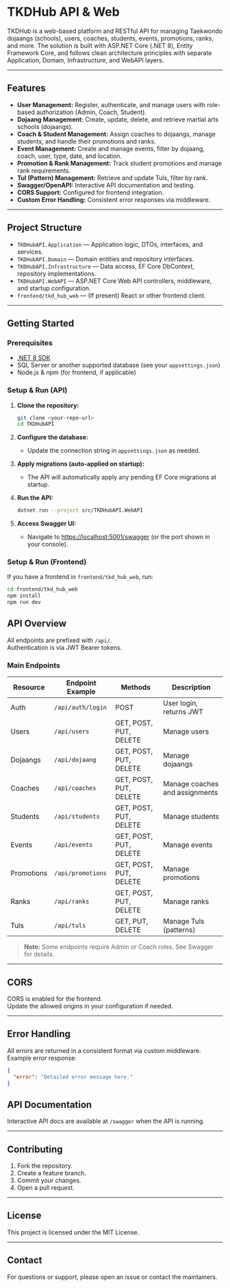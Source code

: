 # TKDHub API & Web

TKDHub is a web-based platform and RESTful API for managing Taekwondo dojaangs (schools), users, coaches, students, events, promotions, ranks, and more. The solution is built with ASP.NET Core (.NET 8), Entity Framework Core, and follows clean architecture principles with separate Application, Domain, Infrastructure, and WebAPI layers.

---

## Features

- **User Management:** Register, authenticate, and manage users with role-based authorization (Admin, Coach, Student).
- **Dojaang Management:** Create, update, delete, and retrieve martial arts schools (dojaangs).
- **Coach & Student Management:** Assign coaches to dojaangs, manage students, and handle their promotions and ranks.
- **Event Management:** Create and manage events, filter by dojaang, coach, user, type, date, and location.
- **Promotion & Rank Management:** Track student promotions and manage rank requirements.
- **Tul (Pattern) Management:** Retrieve and update Tuls, filter by rank.
- **Swagger/OpenAPI:** Interactive API documentation and testing.
- **CORS Support:** Configured for frontend integration.
- **Custom Error Handling:** Consistent error responses via middleware.

---

## Project Structure

- `TKDHubAPI.Application` — Application logic, DTOs, interfaces, and services.
- `TKDHubAPI.Domain` — Domain entities and repository interfaces.
- `TKDHubAPI.Infrastructure` — Data access, EF Core DbContext, repository implementations.
- `TKDHubAPI.WebAPI` — ASP.NET Core Web API controllers, middleware, and startup configuration.
- `frontend/tkd_hub_web` — (If present) React or other frontend client.

---

## Getting Started

### Prerequisites

- [.NET 8 SDK](https://dotnet.microsoft.com/download/dotnet/8.0)
- SQL Server or another supported database (see your `appsettings.json`)
- Node.js & npm (for frontend, if applicable)

### Setup & Run (API)

1. **Clone the repository:**
   ```sh
   git clone <your-repo-url>
   cd TKDHubAPI
2. **Configure the database:**
   - Update the connection string in `appsettings.json` as needed.

3. **Apply migrations (auto-applied on startup):**
   - The API will automatically apply any pending EF Core migrations at startup.

4. **Run the API:**
   ```sh
   dotnet run --project src/TKDHubAPI.WebAPI

5. **Access Swagger UI:**
   - Navigate to [https://localhost:5001/swagger](https://localhost:5001/swagger) (or the port shown in your console).

### Setup & Run (Frontend)

If you have a frontend in `frontend/tkd_hub_web`, run:

   ```sh
   cd frontend/tkd_hub_web
   npm install
npm run dev
 ```

 
   

## API Overview

All endpoints are prefixed with `/api/`.  
Authentication is via JWT Bearer tokens.

### Main Endpoints

| Resource   | Endpoint Example                | Methods         | Description                        |
|------------|--------------------------------|-----------------|------------------------------------|
| Auth       | `/api/auth/login`              | POST            | User login, returns JWT           |
| Users      | `/api/users`                   | GET, POST, PUT, DELETE | Manage users                  |
| Dojaangs   | `/api/dojaang`                 | GET, POST, PUT, DELETE | Manage dojaangs               |
| Coaches    | `/api/coaches`                 | GET, POST, PUT, DELETE | Manage coaches and assignments |
| Students   | `/api/students`                | GET, POST, PUT, DELETE | Manage students                |
| Events     | `/api/events`                  | GET, POST, PUT, DELETE | Manage events                  |
| Promotions | `/api/promotions`              | GET, POST, PUT, DELETE | Manage promotions              |
| Ranks      | `/api/ranks`                   | GET, POST, PUT, DELETE | Manage ranks                   |
| Tuls       | `/api/tuls`                    | GET, PUT, DELETE       | Manage Tuls (patterns)         |

> **Note:** Some endpoints require Admin or Coach roles. See Swagger for details.

---

## CORS

CORS is enabled for the frontend.  
Update the allowed origins in your configuration if needed.

---

## Error Handling

All errors are returned in a consistent format via custom middleware.  
Example error response:

   ```json
   {
     "error": "Detailed error message here."
   }
```

## API Documentation

Interactive API docs are available at `/swagger` when the API is running.

---

## Contributing

1. Fork the repository.
2. Create a feature branch.
3. Commit your changes.
4. Open a pull request.

---

## License

This project is licensed under the MIT License.

---

## Contact

For questions or support, please open an issue or contact the maintainers.
